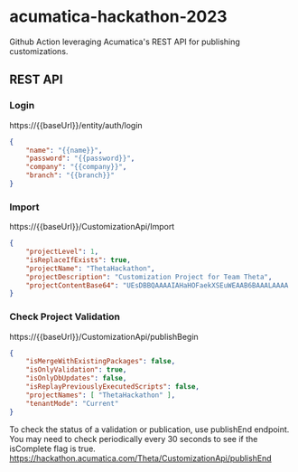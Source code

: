 # acumatica-hackathon-2023

Github Action leveraging Acumatica's REST API for publishing customizations.

## REST API
### Login

https://{{baseUrl}}/entity/auth/login

```json
{
    "name": "{{name}}",
    "password": "{{password}}",
    "company": "{{company}}",
    "branch": "{{branch}}"
}
```

### Import

https://{{baseUrl}}/CustomizationApi/Import
```json
{
    "projectLevel": 1,
    "isReplaceIfExists": true,
    "projectName": "ThetaHackathon",
    "projectDescription": "Customization Project for Team Theta",
    "projectContentBase64": "UEsDBBQAAAAIAHaHOFaekXSEuWEAAB6BAAALAAAA ..."
}
```

### Check Project Validation
https://{{baseUrl}}/CustomizationApi/publishBegin

```json
{
    "isMergeWithExistingPackages": false,
    "isOnlyValidation": true,
    "isOnlyDbUpdates": false,
    "isReplayPreviouslyExecutedScripts": false,
    "projectNames": [ "ThetaHackathon" ],
    "tenantMode": "Current"
}
```

To check the status of a validation or publication, use publishEnd endpoint.  You may need to check periodically every 30 seconds to see if the isComplete flag is true. <br />
https://hackathon.acumatica.com/Theta/CustomizationApi/publishEnd

